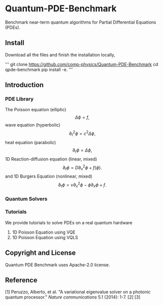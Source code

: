 # Quantum-PDE-Benchmark
Benchmark near-term quantum algorithms for Partial Differential Equations (PDEs).

## Install
Download all the files and finish the installation locally,

'''
git clone https://github.com/comp-physics/Quantum-PDE-Benchmark
cd qpde-benchmark
pip install -e.
'''

## Introduction


### PDE Library

The Poisson equation (elliptic)
$$
\Delta \phi = f,
$$
wave equation (hyperbolic)
$$
\partial_t^2 \phi = c^2 \Delta  \phi,
$$
heat equation (parabolic)
$$
\partial_t \phi =  \Delta  \phi,
$$
1D Reaction-diffusion equation (linear, mixed)
$$
\partial_t \phi =  D\partial_x^2\phi + f(\phi).
$$
and 1D Burgers Equation (nonlinear, mixed)
$$
\partial_t \phi =  \nu \partial_x^2\phi - \phi \partial_x \phi + f.
$$

### Quantum Solvers

### Tutorials

We provide tutorials to solve PDEs on a real quantum hardware
1. 1D Poisson Equation using VQE
1. 1D Poisson Equation using VQLS


## Copyright and License
Quantum PDE Benchmark uses Apache-2.0 license.

## Reference
[1] Peruzzo, Alberto, et al. "A variational eigenvalue solver on a photonic quantum processor." *Nature communications* 5.1 (2014): 1-7.
[2]
[3]

